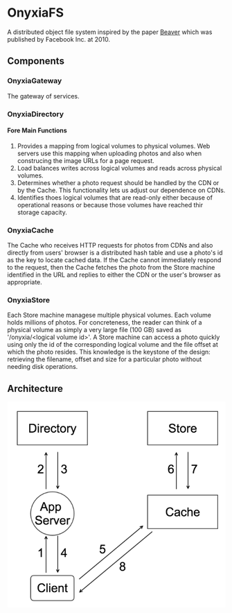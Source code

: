 # OnyxiaFS

A distributed object file system inspired by the paper [Beaver](https://www.usenix.org/legacy/event/osdi10/tech/full_papers/Beaver.pdf) which was published by Facebook Inc. at 2010.

## Components

### OnyxiaGateway

The gateway of services.

### OnyxiaDirectory

#### Fore Main Functions

1. Provides a mapping from logical volumes to physical volumes. Web servers use this mapping when uploading photos and also when construcing the image URLs for a page request.
2. Load balances writes across logical volumes and reads across physical volumes.
3. Determines whether a photo request should be handled by the CDN or by the Cache. This functionality lets us adjust our dependence on CDNs.
4. Identifies thoes logical volumes that are read-only either because of operational reasons or because those volumes have reached thir storage capacity.

### OnyxiaCache

The Cache who receives HTTP requests for photos from CDNs and also directly from users' browser is a distributed hash table and use a photo's id as the key to locate cached data. If the Cache cannot immediately respond to the request, then the Cache fetches the photo from the Store machine identified in the URL and replies to either the CDN or the user's browser as appropriate.

### OnyxiaStore

Each Store machine managese multiple physical volumes. Each volume holds millions of photos. For concreteness, the reader can think of a physical volume as simply a very large file (100 GB) saved as '/onyxia/\<logical volume id\>'. A Store machine can access a photo quickly using only the id of the corresponding logical volume and the file offset at which the photo resides. This knowledge is the keystone of the design: retrieving the filename, offset and size for a particular photo without needing disk operations.

## Architecture

![architecture](docs/images/architecture.png)
